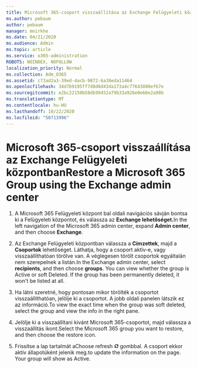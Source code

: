```yaml
---
title: Microsoft 365-csoport visszaállítása az Exchange Felügyeleti központban
ms.author: pebaum
author: pebaum
manager: mnirkhe
ms.date: 04/21/2020
ms.audience: Admin
ms.topic: article
ms.service: o365-administration
ROBOTS: NOINDEX, NOFOLLOW
localization_priority: Normal
ms.collection: Adm_O365
ms.assetid: c73ad2a3-39ed-4acb-9872-6a38eda11464
ms.openlocfilehash: 34d7b9195ff7d8d8d43da173a4c77643080ef67e
ms.sourcegitcommit: e2bc22150b58db99452a79b33a926e0e66e2a98b
ms.translationtype: MT
ms.contentlocale: hu-HU
ms.lasthandoff: 10/22/2020
ms.locfileid: "50713996"
---
```

# <a name="restore-a-microsoft-365-group-using-the-exchange-admin-center"></a><span data-ttu-id="65ccb-102">Microsoft 365-csoport visszaállítása az Exchange Felügyeleti központban</span><span class="sxs-lookup"><span data-stu-id="65ccb-102">Restore a Microsoft 365 Group using the Exchange admin center</span></span>

1. <span data-ttu-id="65ccb-103">A Microsoft 365 Felügyeleti központ bal oldali navigációs sávján bontsa ki a Felügyeleti központot, és válassza az **Exchange lehetőséget.**</span><span class="sxs-lookup"><span data-stu-id="65ccb-103">In the left navigation of the Microsoft 365 admin center, expand **Admin center**, and then choose **Exchange**.</span></span>
    
2. <span data-ttu-id="65ccb-p101">Az Exchange Felügyeleti központban válassza a **Címzettek**, majd a **Csoportok** lehetőséget. Láthatja, hogy a csoport aktív-e, vagy visszaállíthatóan törölve van. A véglegesen törölt csoportok egyáltalán nem szerepelnek a listán.</span><span class="sxs-lookup"><span data-stu-id="65ccb-p101">In the Exchange admin center, select **recipients**, and then choose **groups**. You can view whether the group is Active or soft Deleted. If the group has been permanently deleted, it won't be listed at all.</span></span>
    
3. <span data-ttu-id="65ccb-107">Ha látni szeretné, hogy pontosan mikor törölték a csoportot visszaállíthatóan, jelölje ki a csoportot. A jobb oldali panelen látszik ez az információ.</span><span class="sxs-lookup"><span data-stu-id="65ccb-107">To view the exact time when the group was soft deleted, select the group and view the info in the right pane.</span></span>
    
4. <span data-ttu-id="65ccb-108">Jelölje ki a visszaállítani kívánt Microsoft 365-csoportot, majd válassza a visszaállítás ikont.</span><span class="sxs-lookup"><span data-stu-id="65ccb-108">Select the Microsoft 365 group you want to restore, and then choose the restore icon.</span></span>
    
5. <span data-ttu-id="65ccb-109">Frissítse a lap tartalmát a</span><span class="sxs-lookup"><span data-stu-id="65ccb-109">Choose refresh</span></span> ![Frissítés ikon](media/6464df90-2a91-4c1f-92a6-9a38c7696ac3.gif) <span data-ttu-id="65ccb-p102">gombbal. A csoport ekkor aktív állapotúként jelenik meg.</span><span class="sxs-lookup"><span data-stu-id="65ccb-p102">to update the information on the page. Your group will show as Active.</span></span> 
    

